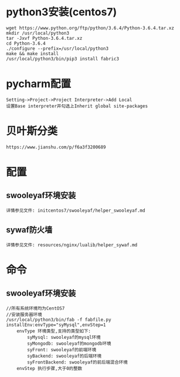 # python3安装(centos7)
    wget https://www.python.org/ftp/python/3.6.4/Python-3.6.4.tar.xz
    mkdir /usr/local/python3
    tar -Jxvf Python-3.6.4.tar.xz
    cd Python-3.6.4
    ./configure --prefix=/usr/local/python3
    make && make install
    /usr/local/python3/bin/pip3 install fabric3

# pycharm配置
    Setting->Project->Project Interpreter->Add Local
    设置Base interpreter并勾选上Inherit global site-packages

# 贝叶斯分类
    https://www.jianshu.com/p/f6a3f3200689

# 配置
## swooleyaf环境安装
    详情参见文件: initcentos7/swooleyaf/helper_swooleyaf.md

## sywaf防火墙
    详情参见文件: resources/nginx/lualib/helper_sywaf.md

# 命令
## swooleyaf环境安装
    //所有系统环境均为CentOS7
    //安装服务器环境
    /usr/local/python3/bin/fab -f fabfile.py installEnv:envType="syMysql",envStep=1
        envType 环境类型,支持的类型如下:
            syMysql: swooleyaf的mysql环境
            syMongodb: swooleyaf的mongodb环境
            syFront: swooleyaf的前端环境
            syBackend: swooleyaf的后端环境
            syFrontBackend: swooleyaf的前后端混合环境
        envStep 执行步骤,大于0的整数